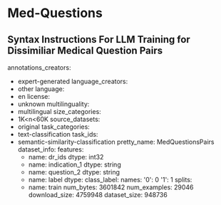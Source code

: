 # Med-Questions
Syntax Instructions For LLM Training for Dissimiliar Medical Question Pairs
--
annotations_creators:
- expert-generated
language_creators:
- other
language:
- en
license:
- unknown
multilinguality:
- multilingual
size_categories:
- 1K<n<60K
source_datasets:
- original
task_categories:
- text-classification
task_ids:
- semantic-similarity-classification
pretty_name: MedQuestionsPairs
dataset_info:
  features:
  - name: dr_ids
    dtype: int32
  - name: indication_1
    dtype: string
  - name: question_2
    dtype: string
  - name: label
    dtype:
      class_label:
        names:
          '0': 0
          '1': 1
  splits:
  - name: train
    num_bytes: 3601842
    num_examples: 29046
  download_size: 4759948
  dataset_size: 948736
